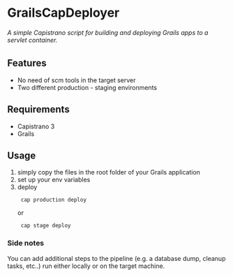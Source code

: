 # GrailsCapDeployer
###### A simple Capistrano script for building and deploying Grails apps to a servlet container.

## Features
* No need of scm tools in the target server
* Two different production - staging environments

## Requirements
* Capistrano 3
* Grails 

## Usage
1. simply copy the files in the root folder of your Grails application
2. set up your env variables
3. deploy 
<br/><pre><code>
cap production deploy
</pre></code>
or 
<br/><pre><code>
cap stage deploy
</pre></code>

### Side notes
You can add additional steps to the pipeline (e.g. a database dump, cleanup tasks, etc..) run either locally or on the target machine.

